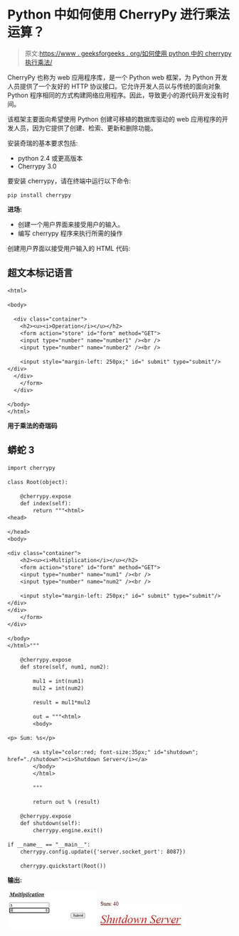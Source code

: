# Python 中如何使用 CherryPy 进行乘法运算？

> 原文:[https://www . geeksforgeeks . org/如何使用 python 中的 cherrypy 执行乘法/](https://www.geeksforgeeks.org/how-to-perform-multiplication-using-cherrypy-in-python/)

CherryPy 也称为 web 应用程序库，是一个 Python web 框架，为 Python 开发人员提供了一个友好的 HTTP 协议接口。它允许开发人员以与传统的面向对象 Python 程序相同的方式构建网络应用程序。因此，导致更小的源代码开发没有时间。

该框架主要面向希望使用 Python 创建可移植的数据库驱动的 web 应用程序的开发人员，因为它提供了创建、检索、更新和删除功能。

安装奇瑞的基本要求包括:

*   python 2.4 或更高版本
*   Cherrypy 3.0

要安装 cherrypy，请在终端中运行以下命令:

```
pip install cherrypy
```

**进场:**

*   创建一个用户界面来接受用户的输入。
*   编写 cherrypy 程序来执行所需的操作

创建用户界面以接受用户输入的 HTML 代码:

## 超文本标记语言

```
<html>

<body> 

  <div class="container">   
    <h2><u><i>Operation</i></u></h2> 
    <form action="store" id="form" method="GET"> 
    <input type="number" name="number1" /><br /> 
    <input type="number" name="number2" /><br /> 

    <input style="margin-left: 250px;" id=" submit" type="submit"/></div> 
  </div>     
    </form> 
  </div> 

</body> 
</html>
```

**用于乘法的奇瑞码**

## 蟒蛇 3

```
import cherrypy

class Root(object):

    @cherrypy.expose
    def index(self):
        return """<html> 
<head> 

</head> 
<body> 

<div class="container"> 
    <h2><u><i>Multiplication</i></u></h2> 
    <form action="store" id="form" method="GET"> 
    <input type="number" name="num1" /><br /> 
    <input type="number" name="num2" /><br /> 

    <input style="margin-left: 250px;" id=" submit" type="submit"/></div> 
</div>
    </form> 
</div> 

</body> 
</html>"""

    @cherrypy.expose
    def store(self, num1, num2):

        mul1 = int(num1)
        mul2 = int(num2)

        result = mul1*mul2

        out = """<html> 
        <body> 

<p> Sum: %s</p>

        <a style="color:red; font-size:35px;" id="shutdown"; href="./shutdown"><i>Shutdown Server</i></a> 
        </body> 
        </html> 

        """

        return out % (result)

    @cherrypy.expose
    def shutdown(self):
        cherrypy.engine.exit()

if __name__ == "__main__":
    cherrypy.config.update({'server.socket_port': 8087})

    cherrypy.quickstart(Root())
```

**输出:**

![](img/d0bba618fcad84931edacd964003b4d9.png) ![](img/1445409f2dc3dd303220c94c63972616.png)